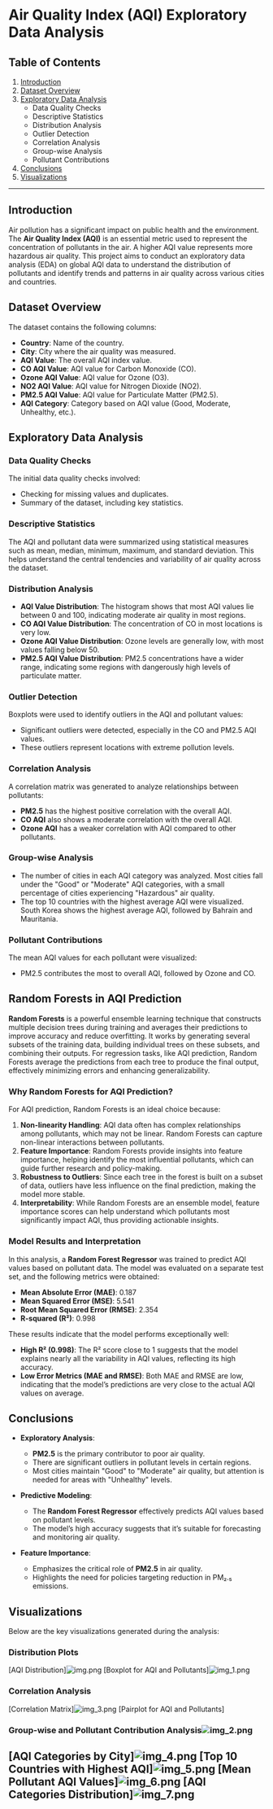 # Air Quality Index (AQI) Exploratory Data Analysis

## Table of Contents
1. [Introduction](#introduction)
2. [Dataset Overview](#dataset-overview)
3. [Exploratory Data Analysis](#exploratory-data-analysis)
    - Data Quality Checks
    - Descriptive Statistics
    - Distribution Analysis
    - Outlier Detection
    - Correlation Analysis
    - Group-wise Analysis
    - Pollutant Contributions
4. [Conclusions](#conclusions)
5. [Visualizations](#visualizations)

---

## Introduction
Air pollution has a significant impact on public health and the environment. The **Air Quality Index (AQI)** is an essential metric used to represent the concentration of pollutants in the air. A higher AQI value represents more hazardous air quality. This project aims to conduct an exploratory data analysis (EDA) on global AQI data to understand the distribution of pollutants and identify trends and patterns in air quality across various cities and countries.

## Dataset Overview
The dataset contains the following columns:
- **Country**: Name of the country.
- **City**: City where the air quality was measured.
- **AQI Value**: The overall AQI index value.
- **CO AQI Value**: AQI value for Carbon Monoxide (CO).
- **Ozone AQI Value**: AQI value for Ozone (O3).
- **NO2 AQI Value**: AQI value for Nitrogen Dioxide (NO2).
- **PM2.5 AQI Value**: AQI value for Particulate Matter (PM2.5).
- **AQI Category**: Category based on AQI value (Good, Moderate, Unhealthy, etc.).

## Exploratory Data Analysis

### Data Quality Checks
The initial data quality checks involved:
- Checking for missing values and duplicates.
- Summary of the dataset, including key statistics.

### Descriptive Statistics
The AQI and pollutant data were summarized using statistical measures such as mean, median, minimum, maximum, and standard deviation. This helps understand the central tendencies and variability of air quality across the dataset.

### Distribution Analysis
- **AQI Value Distribution**: The histogram shows that most AQI values lie between 0 and 100, indicating moderate air quality in most regions.
- **CO AQI Value Distribution**: The concentration of CO in most locations is very low.
- **Ozone AQI Value Distribution**: Ozone levels are generally low, with most values falling below 50.
- **PM2.5 AQI Value Distribution**: PM2.5 concentrations have a wider range, indicating some regions with dangerously high levels of particulate matter.

### Outlier Detection
Boxplots were used to identify outliers in the AQI and pollutant values:
- Significant outliers were detected, especially in the CO and PM2.5 AQI values.
- These outliers represent locations with extreme pollution levels.

### Correlation Analysis
A correlation matrix was generated to analyze relationships between pollutants:
- **PM2.5** has the highest positive correlation with the overall AQI.
- **CO AQI** also shows a moderate correlation with the overall AQI.
- **Ozone AQI** has a weaker correlation with AQI compared to other pollutants.

### Group-wise Analysis
- The number of cities in each AQI category was analyzed. Most cities fall under the "Good" or "Moderate" AQI categories, with a small percentage of cities experiencing "Hazardous" air quality.
- The top 10 countries with the highest average AQI were visualized. South Korea shows the highest average AQI, followed by Bahrain and Mauritania.

### Pollutant Contributions
The mean AQI values for each pollutant were visualized:
- PM2.5 contributes the most to overall AQI, followed by Ozone and CO.

## Random Forests in AQI Prediction

**Random Forests** is a powerful ensemble learning technique that constructs multiple decision trees during training and averages their predictions to improve accuracy and reduce overfitting. It works by generating several subsets of the training data, building individual trees on these subsets, and combining their outputs. For regression tasks, like AQI prediction, Random Forests average the predictions from each tree to produce the final output, effectively minimizing errors and enhancing generalizability.

### Why Random Forests for AQI Prediction?

For AQI prediction, Random Forests is an ideal choice because:
1. **Non-linearity Handling**: AQI data often has complex relationships among pollutants, which may not be linear. Random Forests can capture non-linear interactions between pollutants.
2. **Feature Importance**: Random Forests provide insights into feature importance, helping identify the most influential pollutants, which can guide further research and policy-making.
3. **Robustness to Outliers**: Since each tree in the forest is built on a subset of data, outliers have less influence on the final prediction, making the model more stable.
4. **Interpretability**: While Random Forests are an ensemble model, feature importance scores can help understand which pollutants most significantly impact AQI, thus providing actionable insights.

### Model Results and Interpretation

In this analysis, a **Random Forest Regressor** was trained to predict AQI values based on pollutant data. The model was evaluated on a separate test set, and the following metrics were obtained:
- **Mean Absolute Error (MAE)**: 0.187
- **Mean Squared Error (MSE)**: 5.541
- **Root Mean Squared Error (RMSE)**: 2.354
- **R-squared (R²)**: 0.998

These results indicate that the model performs exceptionally well:
- **High R² (0.998)**: The R² score close to 1 suggests that the model explains nearly all the variability in AQI values, reflecting its high accuracy.
- **Low Error Metrics (MAE and RMSE)**: Both MAE and RMSE are low, indicating that the model’s predictions are very close to the actual AQI values on average.

## Conclusions

- **Exploratory Analysis**:
  - **PM2.5** is the primary contributor to poor air quality.
  - There are significant outliers in pollutant levels in certain regions.
  - Most cities maintain "Good" to "Moderate" air quality, but attention is needed for areas with "Unhealthy" levels.

- **Predictive Modeling**:
  - The **Random Forest Regressor** effectively predicts AQI values based on pollutant levels.
  - The model’s high accuracy suggests that it’s suitable for forecasting and monitoring air quality.

- **Feature Importance**:
  - Emphasizes the critical role of **PM2.5** in air quality.
  - Highlights the need for policies targeting reduction in PM₂.₅ emissions.

## Visualizations
Below are the key visualizations generated during the analysis:

### Distribution Plots
[AQI Distribution]![img.png](img.png)
[Boxplot for AQI and Pollutants]![img_1.png](img_1.png)

### Correlation Analysis
[Correlation Matrix]![img_3.png](img_3.png)
[Pairplot for AQI and Pollutants]
### Group-wise and Pollutant Contribution Analysis![img_2.png](img_2.png)
[AQI Categories by City]![img_4.png](img_4.png)
[Top 10 Countries with Highest AQI]![img_5.png](img_5.png)
[Mean Pollutant AQI Values]![img_6.png](img_6.png)
[AQI Categories Distribution]![img_7.png](img_7.png)
---


